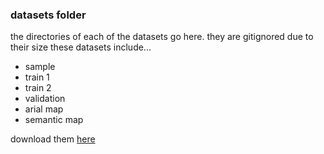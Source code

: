### datasets folder

the directories of each of the datasets go here. they are gitignored due to their size these datasets include...
* sample
* train 1
* train 2
* validation
* arial map
* semantic map

download them [here](https://self-driving.lyft.com/level5/download/)